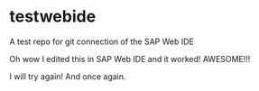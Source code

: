 testwebide
==========

A test repo for git connection of the SAP Web IDE

Oh wow I edited this in SAP Web IDE and it worked! AWESOME!!!

I will try again!
And once again.